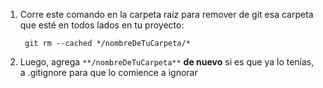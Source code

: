 1. Corre este comando en la carpeta raíz para remover de git esa carpeta que esté en todos lados en tu proyecto:

        git rm --cached */nombreDeTuCarpeta/*

2. Luego, agrega `**/nombreDeTuCarpeta**` **de nuevo** si es que ya lo tenías, a .gitignore para que lo comience a ignorar